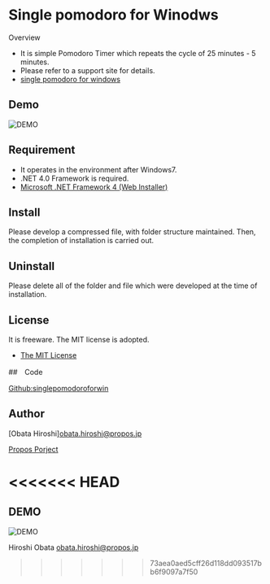 Single pomodoro for Winodws
====

Overview

- It is simple Pomodoro Timer which repeats the cycle of 25 minutes - 5 minutes.
- Please refer to a support site for details.
- [single pomodoro for windows](http://note.propos.jp/product/single-pomodoro-for-win)

## Demo

 ![DEMO](https://raw.github.com/wiki/propos-jp/singlepomodoroforwin/images/pomodoro-demo.gif)

## Requirement

- It operates in the environment after Windows7.
- .NET 4.0 Framework is required.
- [Microsoft .NET Framework 4 (Web Installer)](http://www.microsoft.com/en-US/download/details.aspx?id=17851)

## Install

Please develop a compressed file, with folder structure maintained.
Then, the completion of installation is carried out.

## Uninstall

Please delete all of the folder and file which were developed at the time of installation.


## License

It is freeware. The MIT license is adopted.

- [The MIT License](http://opensource.org/licenses/MIT)

##　Code

[Github:singlepomodoroforwin](https://github.com/propos-jp/singlepomodoroforwin)


## Author

[Obata Hiroshi]<obata.hiroshi@propos.jp>

[Propos Porject](http://www.propos.jp/)

<<<<<<< HEAD
=======

## DEMO

 ![DEMO](https://raw.github.com/wiki/propos-jp/singlepomodoroforwin/images/pomodoro-demo.gif)


Hiroshi Obata <obata.hiroshi@propos.jp>
>>>>>>> 73aea0aed5cff26d118dd093517bb6f9097a7f50

